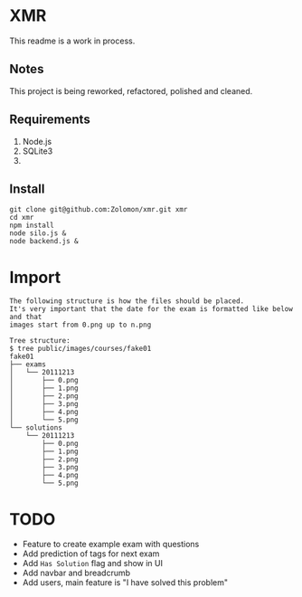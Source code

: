 # XMR

This readme is a work in process.

## Notes

This project is being reworked, refactored, polished and cleaned.

## Requirements

1. Node.js
2. SQLite3
3.

## Install

```
git clone git@github.com:Zolomon/xmr.git xmr
cd xmr
npm install
node silo.js &
node backend.js &
```

# Import
```
The following structure is how the files should be placed.
It's very important that the date for the exam is formatted like below and that
images start from 0.png up to n.png

Tree structure:
$ tree public/images/courses/fake01
fake01
├── exams
│   └── 20111213
│       ├── 0.png
│       ├── 1.png
│       ├── 2.png
│       ├── 3.png
│       ├── 4.png
│       └── 5.png
└── solutions
    └── 20111213
        ├── 0.png
        ├── 1.png
        ├── 2.png
        ├── 3.png
        ├── 4.png
        └── 5.png
```
# TODO
* Feature to create example exam with questions
* Add prediction of tags for next exam
* Add `Has Solution` flag and show in UI
* Add navbar and breadcrumb
* Add users, main feature is "I have solved this problem"
